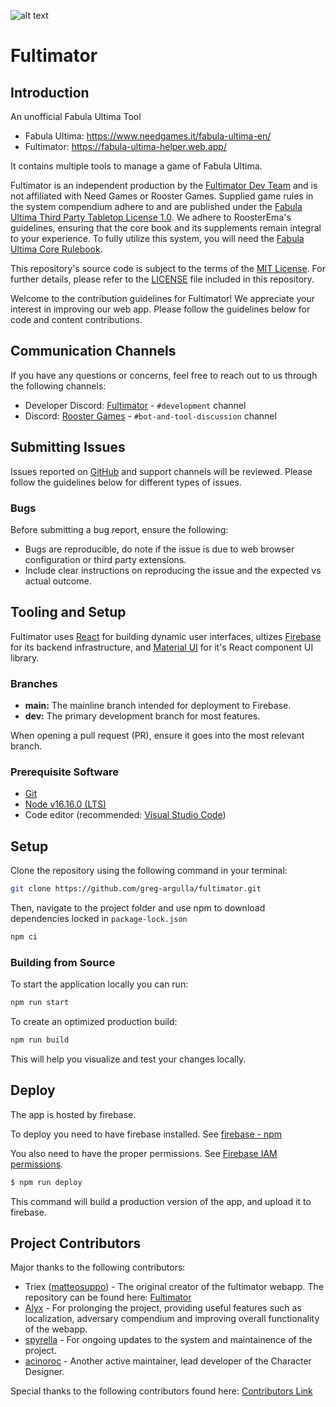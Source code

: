 ![alt text](https://github.com/fultimator/fultimator/blob/main/public/fultimatorlogo.webp)
# Fultimator

## Introduction

An unofficial Fabula Ultima Tool

- Fabula Ultima: https://www.needgames.it/fabula-ultima-en/
- Fultimator: https://fabula-ultima-helper.web.app/

It contains multiple tools to manage a game of Fabula Ultima.

Fultimator is an independent production by the [Fultimator Dev Team](https://github.com/fultimator) and is not affiliated with Need Games or Rooster Games. Supplied game rules in the system compendium adhere to and are published under the [Fabula Ultima Third Party Tabletop License 1.0](https://need.games/wp-content/uploads/2024/06/Fabula-Ultima-Third-Party-Tabletop-License-1.0.pdf). We adhere to RoosterEma's guidelines, ensuring that the core book and its supplements remain integral to your experience. To fully utilize this system, you will need the [Fabula Ultima Core Rulebook](https://www.needgames.it/fabula-ultima-en/).

This repository's source code is subject to the terms of the [MIT License](https://github.com/fultimator/fultimator/blob/main/LICENSE.md). For further details, please refer to the [LICENSE](https://github.com/fultimator/fultimator/blob/main/LICENSE.md) file included in this repository.

Welcome to the contribution guidelines for Fultimator! We appreciate your interest in improving our web app. Please follow the guidelines below for code and content contributions.

## Communication Channels

If you have any questions or concerns, feel free to reach out to us through the following channels:

- Developer Discord: [Fultimator](https://discord.gg/9yYc6R93Cd) - `#development` channel 
- Discord: [Rooster Games](https://discord.gg/G9qGbn2) - `#bot-and-tool-discussion` channel

## Submitting Issues

Issues reported on [GitHub](https://github.com/greg-argulla/fultimator/issues) and support channels will be reviewed. Please follow the guidelines below for different types of issues.

### Bugs

Before submitting a bug report, ensure the following:

- Bugs are reproducible, do note if the issue is due to web browser configuration or third party extensions.
- Include clear instructions on reproducing the issue and the expected vs actual outcome.

## Tooling and Setup

Fultimator uses [React](https://react.dev/) for building dynamic user interfaces, ultizes [Firebase](https://firebase.google.com/) for its backend infrastructure, and [Material UI](https://mui.com/material-ui/) for it's React component UI library.

### Branches

- **main:** The mainline branch intended for deployment to Firebase.
- **dev:** The primary development branch for most features.

When opening a pull request (PR), ensure it goes into the most relevant branch.


### Prerequisite Software

- [Git](https://git-scm.com/)
- [Node v16.16.0 (LTS)](https://nodejs.org/en/blog/release/v16.16.0)
- Code editor (recommended: [Visual Studio Code](https://code.visualstudio.com/))

## Setup

Clone the repository using the following command in your terminal:

```bash
git clone https://github.com/greg-argulla/fultimator.git
```

Then, navigate to the project folder and use npm to download dependencies locked in `package-lock.json`

```bash
npm ci
```

### Building from Source

To start the application locally you can run:

```bash
npm run start
```

To create an optimized production build:

```bash
npm run build
```

This will help you visualize and test your changes locally.

## Deploy

The app is hosted by firebase.

To deploy you need to have firebase installed. 
See [firebase - npm](https://www.npmjs.com/package/firebase)

You also need to have the proper permissions. 
See [Firebase IAM permissions](https://firebase.google.com/docs/projects/iam/permissions).

```bash
$ npm run deploy
```

This command will build a production version of the app, and upload it to firebase.

## Project Contributors

Major thanks to the following contributors:

- Triex ([matteosuppo](https://github.com/matteosuppo)) - The original creator of the fultimator webapp. The repository can be found here: [Fultimator](https://github.com/codeclysm/fultimator)
- [Alyx](https://github.com/greg-argulla) - For prolonging the project, providing useful features such as localization, adversary compendium and improving overall functionality of the webapp. 
- [spyrella](https://github.com/spyrella) - For ongoing updates to the system and maintainence of the project.
- [acinoroc](https://github.com/acinoroc) - Another active maintainer, lead developer of the Character Designer.

Special thanks to the following contributors found here: [Contributors Link](https://github.com/fultimator/fultimator/graphs/contributors)

